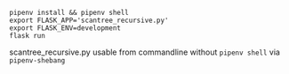 ```
pipenv install && pipenv shell
export FLASK_APP='scantree_recursive.py'
export FLASK_ENV=development
flask run
```

scantree_recursive.py usable from commandline without `pipenv shell` via `pipenv-shebang`
